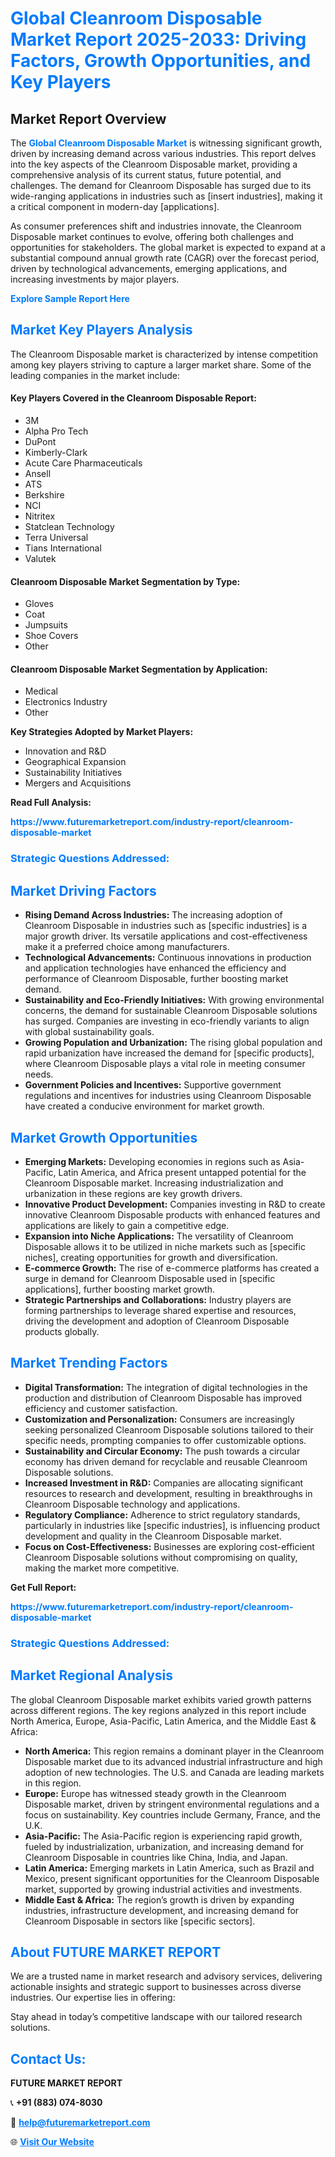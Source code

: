 <h1 style="color: #007BFF;">Global Cleanroom Disposable Market Report 2025-2033: Driving Factors, Growth Opportunities, and Key Players</h1>

<section id="overview">
<h2>Market Report Overview</h2>
<p>The <a href="https://www.futuremarketreport.com/industry-report/cleanroom-disposable-market" style="color: #007BFF; text-decoration: none;"><strong>Global Cleanroom Disposable Market</strong></a> is witnessing significant growth, driven by increasing demand across various industries. This report delves into the key aspects of the Cleanroom Disposable market, providing a comprehensive analysis of its current status, future potential, and challenges. The demand for Cleanroom Disposable has surged due to its wide-ranging applications in industries such as [insert industries], making it a critical component in modern-day [applications].</p>
<p>As consumer preferences shift and industries innovate, the Cleanroom Disposable market continues to evolve, offering both challenges and opportunities for stakeholders. The global market is expected to expand at a substantial compound annual growth rate (CAGR) over the forecast period, driven by technological advancements, emerging applications, and increasing investments by major players.</p>
</section>

<section id="overview">
<p><a href="https://www.futuremarketreport.com/request-sample/reportId=85172" style="color: #007BFF; text-decoration: none;"><strong>Explore Sample Report Here</strong></a></p>
</section>

<section id="key-players">
<h2 style="color: #007BFF;">Market Key Players Analysis</h2>
<p>The Cleanroom Disposable market is characterized by intense competition among key players striving to capture a larger market share. Some of the leading companies in the market include:</p>
<h4>Key Players Covered in the Cleanroom Disposable Report:</h4>
<ul><li>3M</li><li>Alpha Pro Tech</li><li>DuPont</li><li>Kimberly-Clark</li><li>Acute Care Pharmaceuticals</li><li>Ansell</li><li>ATS</li><li>Berkshire</li><li>NCI</li><li>Nitritex</li><li>Statclean Technology</li><li>Terra Universal</li><li>Tians International</li><li>Valutek</li></ul>
<h4>Cleanroom Disposable Market Segmentation by Type:</h4>
<ul><li>Gloves</li><li>Coat</li><li>Jumpsuits</li><li>Shoe Covers</li><li>Other</li></ul>

<h4>Cleanroom Disposable Market Segmentation by Application:</h4>
<ul><li>Medical</li><li>Electronics Industry</li><li>Other</li></ul>
<p><strong>Key Strategies Adopted by Market Players:</strong></p>
<ul>
<li>Innovation and R&D</li>
<li>Geographical Expansion</li>
<li>Sustainability Initiatives</li>
<li>Mergers and Acquisitions</li>
</ul>
</section>

<section>
<p><strong>Read Full Analysis: </strong></p><a href="https://www.futuremarketreport.com/industry-report/cleanroom-disposable-market" style="color: #007BFF; text-decoration: none;"><strong>https://www.futuremarketreport.com/industry-report/cleanroom-disposable-market</strong></a>
<h3 style="color: #007BFF;">Strategic Questions Addressed:</h3>
</section>

<section id="driving-factors">
<h2 style="color: #007BFF;">Market Driving Factors</h2>
<ul>
<li><strong>Rising Demand Across Industries:</strong> The increasing adoption of Cleanroom Disposable in industries such as [specific industries] is a major growth driver. Its versatile applications and cost-effectiveness make it a preferred choice among manufacturers.</li>
<li><strong>Technological Advancements:</strong> Continuous innovations in production and application technologies have enhanced the efficiency and performance of Cleanroom Disposable, further boosting market demand.</li>
<li><strong>Sustainability and Eco-Friendly Initiatives:</strong> With growing environmental concerns, the demand for sustainable Cleanroom Disposable solutions has surged. Companies are investing in eco-friendly variants to align with global sustainability goals.</li>
<li><strong>Growing Population and Urbanization:</strong> The rising global population and rapid urbanization have increased the demand for [specific products], where Cleanroom Disposable plays a vital role in meeting consumer needs.</li>
<li><strong>Government Policies and Incentives:</strong> Supportive government regulations and incentives for industries using Cleanroom Disposable have created a conducive environment for market growth.</li>
</ul>
</section>

<section id="growth-opportunities">
<h2 style="color: #007BFF;">Market Growth Opportunities</h2>
<ul>
<li><strong>Emerging Markets:</strong> Developing economies in regions such as Asia-Pacific, Latin America, and Africa present untapped potential for the Cleanroom Disposable market. Increasing industrialization and urbanization in these regions are key growth drivers.</li>
<li><strong>Innovative Product Development:</strong> Companies investing in R&D to create innovative Cleanroom Disposable products with enhanced features and applications are likely to gain a competitive edge.</li>
<li><strong>Expansion into Niche Applications:</strong> The versatility of Cleanroom Disposable allows it to be utilized in niche markets such as [specific niches], creating opportunities for growth and diversification.</li>
<li><strong>E-commerce Growth:</strong> The rise of e-commerce platforms has created a surge in demand for Cleanroom Disposable used in [specific applications], further boosting market growth.</li>
<li><strong>Strategic Partnerships and Collaborations:</strong> Industry players are forming partnerships to leverage shared expertise and resources, driving the development and adoption of Cleanroom Disposable products globally.</li>
</ul>
</section>

<section id="trending-factors">
<h2 style="color: #007BFF;">Market Trending Factors</h2>
<ul>
<li><strong>Digital Transformation:</strong> The integration of digital technologies in the production and distribution of Cleanroom Disposable has improved efficiency and customer satisfaction.</li>
<li><strong>Customization and Personalization:</strong> Consumers are increasingly seeking personalized Cleanroom Disposable solutions tailored to their specific needs, prompting companies to offer customizable options.</li>
<li><strong>Sustainability and Circular Economy:</strong> The push towards a circular economy has driven demand for recyclable and reusable Cleanroom Disposable solutions.</li>
<li><strong>Increased Investment in R&D:</strong> Companies are allocating significant resources to research and development, resulting in breakthroughs in Cleanroom Disposable technology and applications.</li>
<li><strong>Regulatory Compliance:</strong> Adherence to strict regulatory standards, particularly in industries like [specific industries], is influencing product development and quality in the Cleanroom Disposable market.</li>
<li><strong>Focus on Cost-Effectiveness:</strong> Businesses are exploring cost-efficient Cleanroom Disposable solutions without compromising on quality, making the market more competitive.</li>
</ul>
</section>

<section>
<p><strong>Get Full Report: </strong></p><a href="https://www.futuremarketreport.com/industry-report/cleanroom-disposable-market" style="color: #007BFF; text-decoration: none;"><strong>https://www.futuremarketreport.com/industry-report/cleanroom-disposable-market</strong></a>
<h3 style="color: #007BFF;">Strategic Questions Addressed:</h3>
</section>


<section id="regional-analysis">
<h2 style="color: #007BFF;">Market Regional Analysis</h2>
<p>The global Cleanroom Disposable market exhibits varied growth patterns across different regions. The key regions analyzed in this report include North America, Europe, Asia-Pacific, Latin America, and the Middle East & Africa:</p>
<ul>
<li><strong>North America:</strong> This region remains a dominant player in the Cleanroom Disposable market due to its advanced industrial infrastructure and high adoption of new technologies. The U.S. and Canada are leading markets in this region.</li>
<li><strong>Europe:</strong> Europe has witnessed steady growth in the Cleanroom Disposable market, driven by stringent environmental regulations and a focus on sustainability. Key countries include Germany, France, and the U.K.</li>
<li><strong>Asia-Pacific:</strong> The Asia-Pacific region is experiencing rapid growth, fueled by industrialization, urbanization, and increasing demand for Cleanroom Disposable in countries like China, India, and Japan.</li>
<li><strong>Latin America:</strong> Emerging markets in Latin America, such as Brazil and Mexico, present significant opportunities for the Cleanroom Disposable market, supported by growing industrial activities and investments.</li>
<li><strong>Middle East & Africa:</strong> The region’s growth is driven by expanding industries, infrastructure development, and increasing demand for Cleanroom Disposable in sectors like [specific sectors].</li>
</ul>
</section>

<footer>
<h2 style="color: #007BFF;">About FUTURE MARKET REPORT</h2>
<p>We are a trusted name in market research and advisory services, delivering actionable insights and strategic support to businesses across diverse industries. Our expertise lies in offering:</p>

<p>Stay ahead in today’s competitive landscape with our tailored research solutions.</p>

<h2 style="color: #007BFF;">Contact Us:</h2>
<p><strong>FUTURE MARKET REPORT</strong></p>
<p>📞 <strong>+91 (883) 074-8030</strong></p>
<p>📧 <strong><a href="mailto:help@futuremarketreport.com" style="color: #007BFF;">help@futuremarketreport.com</a></strong></p>
<p>🌐 <strong><a href="https://www.futuremarketreport.com/" style="color: #007BFF;">Visit Our Website</a></strong></p>
</footer>